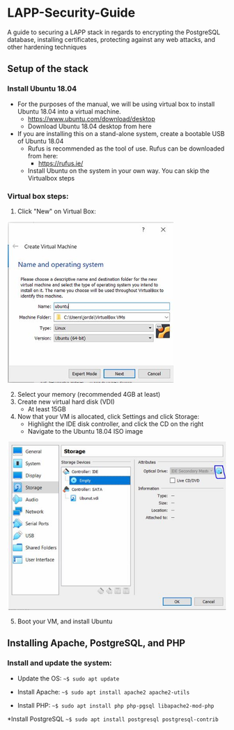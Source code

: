 # LAPP-Security-Guide
A guide to securing a LAPP stack in regards to encrypting the PostgreSQL database, installing certificates, protecting against any web attacks, and other hardening techniques

## Setup of the stack
### Install Ubuntu 18.04	
* For the purposes of the manual, we will be using virtual box to install Ubuntu 18.04 into a virtual machine.
  * https://www.ubuntu.com/download/desktop
  * Download Ubuntu 18.04 desktop from here
* If you are installing this on a stand-alone system, create a bootable USB of Ubuntu 18.04
  * Rufus is recommended as the tool of use. Rufus can be downloaded from here:
    * https://rufus.ie/
  * Install Ubuntu on the system in your own way. You can skip the Virtualbox steps
### Virtual box steps:
1. Click "New" on Virtual Box:

![](screenshots/CreateNewVM.JPG)

2. Select your memory (recommended 4GB at least)
3. Create new virtual hard disk (VDI)
   - At least 15GB
4. Now that your VM is allocated, click Settings and click Storage:
   - Highlight the IDE disk controller, and click the CD on the right
   - Navigate to the Ubuntu 18.04 ISO image

![](screenshots/selectcd.JPG)

   
5. Boot your VM, and install Ubuntu

## Installing Apache, PostgreSQL, and PHP

### Install and update the system:
* Update the OS:
```~$ sudo apt update```
		
* Install Apache:
```~$ sudo apt install apache2 apache2-utils```
		
* Install PHP:
```~$ sudo apt install php php-pgsql libapache2-mod-php```
	
*Install PostgreSQL
```~$ sudo apt install postgresql postgresql-contrib```
